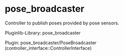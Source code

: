 pose_broadcaster
==========================================

Controller to publish poses provided by pose sensors.

Pluginlib-Library: pose_broadcaster

Plugin: pose_broadcaster/PoseBroadcaster (controller_interface::ControllerInterface)
